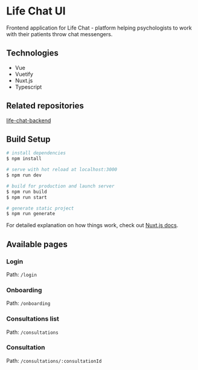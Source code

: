 # Life Chat UI

Frontend application for Life Chat - platform helping psychologists to work with their patients throw chat messengers.

## Technologies
- Vue
- Vuetify
- Nuxt.js
- Typescript

## Related repositories
[life-chat-backend](https://github.com/aldomozhirov/life-chat-backend)

## Build Setup

```bash
# install dependencies
$ npm install

# serve with hot reload at localhost:3000
$ npm run dev

# build for production and launch server
$ npm run build
$ npm run start

# generate static project
$ npm run generate
```

For detailed explanation on how things work, check out [Nuxt.js docs](https://nuxtjs.org).

## Available pages
### Login
Path: `/login`

### Onboarding
Path: `/onboarding`

### Consultations list
Path: `/consultations`

### Consultation
Path: `/consultations/:consultationId`


